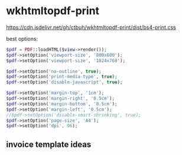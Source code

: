 # wkhtmltopdf-print

https://cdn.jsdelivr.net/gh/ctbuh/wkhtmltopdf-print/dist/bs4-print.css


best options:

```php
$pdf = PDF::loadHTML($view->render());
$pdf->setOption('viewport-size', '800x600');
$pdf->setOption('viewport-size', '1024x768');

$pdf->setOption('no-outline', true);
$pdf->setOption('print-media-type', true);
$pdf->setOption('disable-javascript', true);

$pdf->setOption('margin-top', '1cm');
$pdf->setOption('margin-right', '0.5cm');
$pdf->setOption('margin-bottom', '0.5cm');
$pdf->setOption('margin-left', '0.5cm');
//$pdf->setOption('disable-smart-shrinking', true);
$pdf->setOption('page-size', 'A4');
$pdf->setOption('dpi', 96);
```


## invoice template ideas

